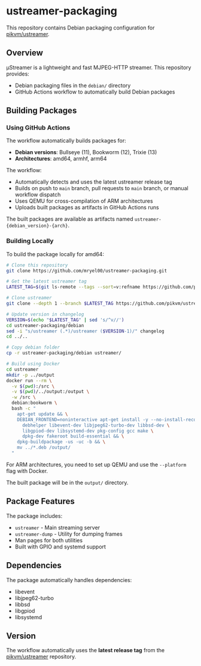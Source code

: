 # ustreamer-packaging

This repository contains Debian packaging configuration for [pikvm/ustreamer](https://github.com/pikvm/ustreamer).

## Overview

µStreamer is a lightweight and fast MJPEG-HTTP streamer. This repository provides:
- Debian packaging files in the `debian/` directory
- GitHub Actions workflow to automatically build Debian packages

## Building Packages

### Using GitHub Actions

The workflow automatically builds packages for:
- **Debian versions**: Bullseye (11), Bookworm (12), Trixie (13)
- **Architectures**: amd64, armhf, arm64

The workflow:
- Automatically detects and uses the latest ustreamer release tag
- Builds on push to `main` branch, pull requests to `main` branch, or manual workflow dispatch
- Uses QEMU for cross-compilation of ARM architectures
- Uploads built packages as artifacts in GitHub Actions runs

The built packages are available as artifacts named `ustreamer-{debian_version}-{arch}`.

### Building Locally

To build the package locally for amd64:

```bash
# Clone this repository
git clone https://github.com/mryel00/ustreamer-packaging.git

# Get the latest ustreamer tag
LATEST_TAG=$(git ls-remote --tags --sort=v:refname https://github.com/pikvm/ustreamer.git | grep -v '\^{}' | tail -1 | sed 's/.*refs\/tags\///')

# Clone ustreamer
git clone --depth 1 --branch $LATEST_TAG https://github.com/pikvm/ustreamer.git

# Update version in changelog
VERSION=$(echo "$LATEST_TAG" | sed 's/^v//')
cd ustreamer-packaging/debian
sed -i "s/ustreamer (.*)/ustreamer ($VERSION-1)/" changelog
cd ../..

# Copy debian folder
cp -r ustreamer-packaging/debian ustreamer/

# Build using Docker
cd ustreamer
mkdir -p ../output
docker run --rm \
  -v $(pwd):/src \
  -v $(pwd)/../output:/output \
  -w /src \
  debian:bookworm \
  bash -c "
    apt-get update && \
    DEBIAN_FRONTEND=noninteractive apt-get install -y --no-install-recommends \
      debhelper libevent-dev libjpeg62-turbo-dev libbsd-dev \
      libgpiod-dev libsystemd-dev pkg-config gcc make \
      dpkg-dev fakeroot build-essential && \
    dpkg-buildpackage -us -uc -b && \
    mv ../*.deb /output/
  "
```

For ARM architectures, you need to set up QEMU and use the `--platform` flag with Docker.

The built package will be in the `output/` directory.

## Package Features

The package includes:
- `ustreamer` - Main streaming server
- `ustreamer-dump` - Utility for dumping frames
- Man pages for both utilities
- Built with GPIO and systemd support

## Dependencies

The package automatically handles dependencies:
- libevent
- libjpeg62-turbo
- libbsd
- libgpiod
- libsystemd

## Version

The workflow automatically uses the **latest release tag** from the [pikvm/ustreamer](https://github.com/pikvm/ustreamer) repository.

